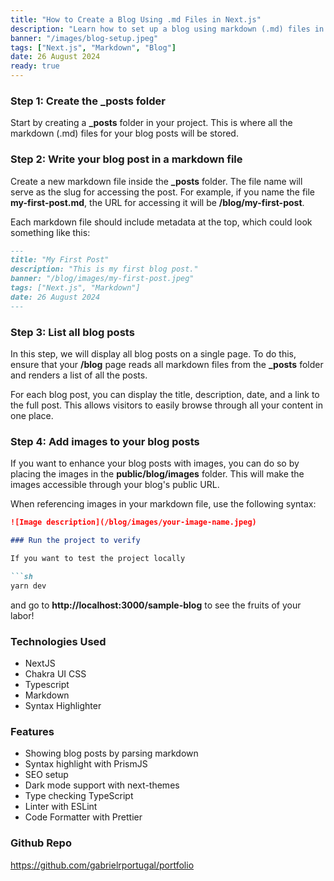 ```yaml
---
title: "How to Create a Blog Using .md Files in Next.js"
description: "Learn how to set up a blog using markdown (.md) files in your Next.js portfolio."
banner: "/images/blog-setup.jpeg"
tags: ["Next.js", "Markdown", "Blog"]
date: 26 August 2024
ready: true
---
```


### Step 1: Create the \_posts folder

Start by creating a **\_posts** folder in your project. This is where all the markdown (.md) files for your blog posts will be stored.

### Step 2: Write your blog post in a markdown file

Create a new markdown file inside the **\_posts** folder. The file name will serve as the slug for accessing the post. For example, if you name the file **my-first-post.md**, the URL for accessing it will be **/blog/my-first-post**.

Each markdown file should include metadata at the top, which could look something like this:

```md
---
title: "My First Post"
description: "This is my first blog post."
banner: "/blog/images/my-first-post.jpeg"
tags: ["Next.js", "Markdown"]
date: 26 August 2024
---
```

### Step 3: List all blog posts

In this step, we will display all blog posts on a single page. To do this, ensure that your **/blog** page reads all markdown files from the **\_posts** folder and renders a list of all the posts.

For each blog post, you can display the title, description, date, and a link to the full post. This allows visitors to easily browse through all your content in one place.

### Step 4: Add images to your blog posts

If you want to enhance your blog posts with images, you can do so by placing the images in the **public/blog/images** folder. This will make the images accessible through your blog's public URL.

When referencing images in your markdown file, use the following syntax:

```md
![Image description](/blog/images/your-image-name.jpeg)

### Run the project to verify

If you want to test the project locally

```sh
yarn dev
```

and go to **http://localhost:3000/sample-blog** to see the fruits of your labor!


### Technologies Used

- NextJS
- Chakra UI CSS
- Typescript
- Markdown
- Syntax Highlighter

### Features

- Showing blog posts by parsing markdown
- Syntax highlight with PrismJS
- SEO setup
- Dark mode support with next-themes
- Type checking TypeScript
- Linter with ESLint
- Code Formatter with Prettier

### Github Repo

https://github.com/gabrielrportugal/portfolio
